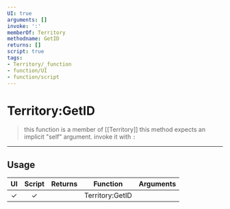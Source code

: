 ```yaml
---
UI: true
arguments: []
invoke: ':'
memberOf: Territory
methodname: GetID
returns: []
script: true
tags:
- Territory/_function
- function/UI
- function/script
---
```

# Territory:GetID
> this function is a member of [[Territory]]
> this method expects an implicit "self" argument. invoke it with `:`
-----
## Usage
|  UI | Script | Returns | Function | Arguments |
|:---:|:------:|-------:|:--------:|:---------|
|✓|✓||Territory:GetID||
